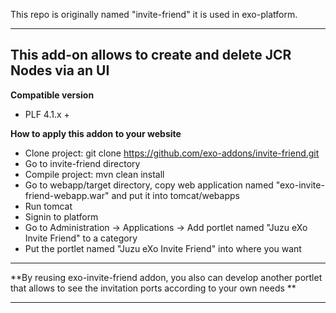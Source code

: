 This repo is originally named "invite-friend" it is used in exo-platform.

-----------
This add-on allows to create and delete JCR Nodes via an UI
-----------
   **Compatible version**
   - PLF 4.1.x +

   **How to apply this addon to your website**
   - Clone project: git clone https://github.com/exo-addons/invite-friend.git
   - Go to invite-friend directory
   - Compile project: mvn clean install
   - Go to webapp/target directory, copy web application named "exo-invite-friend-webapp.war" and put it into tomcat/webapps
   - Run tomcat
   - Signin to platform
   - Go to Administration -> Applications -> Add portlet named "Juzu eXo Invite Friend" to a category
   - Put the portlet named "Juzu eXo Invite Friend" into where you want

  -----------
  **By reusing exo-invite-friend addon, you also can develop another portlet that allows to see the invitation ports according to your own needs **

 -----------
